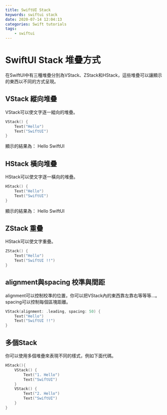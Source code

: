 ```yaml
---
title: SwiftUI Stack
keywords: swiftui stack
date: 2020-07-14 12:04:13
categories: Swift tutorials
tags:
    - swiftui
---
```

# SwiftUI Stack 堆疊方式
在SwiftUI中有三種堆疊分別為VStack、ZStack和HStack，這些堆疊可以讓顯示的東西以不同的方式呈現。
<!-- more -->
## VStack 縱向堆疊
VStack可以使文字逐一縱向的堆疊。
```swift
VStack() {
    Text("Hello")
    Text("SwiftUI")
}
```
顯示的結果為：
Hello
SwiftUI

## HStack 橫向堆疊
HStack可以使文字逐一橫向的堆疊。
```swift
HStack() {
    Text("Hello")
    Text("SwiftUI")
}
```
顯示的結果為：
Hello SwiftUI

## ZStack 重疊
HStack可以使文字重疊。
```swift
ZStack() {
    Text("Hello")
    Text("SwiftUI !!")
}
```

## alignment與spacing 校準與間距
alignment可以控制校準的位置，你可以把VStack內的東西靠左靠右等等等...。spacing可以控制每個區塊距離。
```swift
VStack(alignment: .leading, spacing: 50) {
    Text("Hello")
    Text("SwiftUI !!")
}
```

## 多個Stack
你可以使用多個堆疊來表現不同的樣式，例如下面代碼。

```swift
HStack(){
    VStack() {
        Text("1. Hello")
        Text("SwiftUI")
    }
    VStack() {
        Text("2. Hello")
        Text("SwiftUI")
    }
}
```